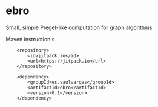 # ebro
Small, simple Pregel-like computation for graph algorithms 

Maven instruction:s

~~~
	<repository>
	    <id>jitpack.io</id>
	    <url>https://jitpack.io</url>
	</repository>
~~~

~~~
	<dependency>
	    <groupId>es.saulvargas</groupId>
	    <artifactId>ebro</artifactId>
	    <version>0.1</version>
	</dependency>
~~~
